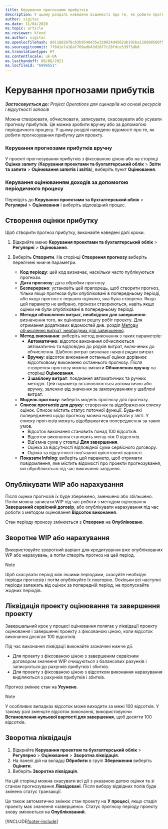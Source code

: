 ```yaml
---
title: Керування прогнозами прибутків
description: У цьому розділі наведено відомості про те, як робити прогнозування прибутку для проекту.
author: sigitac
ms.date: 11/04/2020
ms.topic: article
ms.reviewer: kfend
ms.author: sigitac
ms.openlocfilehash: 8d118826f8c63b9540435e320924d4562ab191ba126088560f5def1c1ff0b908
ms.sourcegitcommit: 7f8d1e7a16af769adb43d1877c28fdce53975db8
ms.translationtype: HT
ms.contentlocale: uk-UA
ms.lasthandoff: 08/06/2021
ms.locfileid: "6996551"
---
```

# <a name="manage-revenue-estimates"></a>Керування прогнозами прибутків

_**Застосовується до:** Project Operations для сценаріїв на основі ресурсів і відсутності запасів_

Можна створювати, обчислювати, записувати, скасовувати або усувати прогнозу прибутків. Це можна зробити вручну або за допомогою періодичного процесу. У цьому розділі наведено відомості про те, як робити прогнозування прибутку для проекту.

### <a name="manage-revenue-estimates-manually"></a>Керування прогнозами прибутків вручну

У проекті прогнозування прибутків з фіксованою ціною або на сторінці **Оцінка запиту** (**Керування проектами та бухгалтерський облік** > **Звіти та запити** > **Оцінювання запитів і звітів**), виберіть пункт **Оцінювання**.

### <a name="manage-revenue-estimates-using-a-periodic-process"></a>Керування оцінюванням доходів за допомогою періодичного процесу

Перейдіть до **Керування проектами та бухгалтерський облік** > **Регулярні** > **Оцінювання** і виберіть відповідний процес.

## <a name="create-a-revenue-estimate"></a>Створення оцінки прибутку

Щоб створити прогноз прибутку, виконайте наведені далі кроки. 

1. Відкрийте меню **Керування проектами та бухгалтерський облік** > **Регулярні** > **Оцінювання**.
2. Виберіть **Створити**. На сторінці **Створення прогнозу** виберіть перелічені нижче параметри.

   - **Код періоду**: цей код визначає, наскільки часто публікуються прогнози.
   - **Дата прогнозу**: дата обробки прогнозу.
   - **Безперервно**: установіть цей прапорець, щоб створити прогноз, тільки якщо прогнози були опубліковані в попередньому періоді, або якщо прогноз є першою оцінкою, яка була створена. Якщо цей параметр не вибрано, пронози створюються, навіть якщо оцінки не були опубліковані в попередньому періоді.
   - **Методи обчислення витрат, необхідних для завершення**: визначення того, як оцінювати решту робіт проекту. Для отримання додаткових відомостей див. розділ [Методи обчислення витрат, необхідних для завершення](cost-complete-methods.md).
   - **Метод виконання**: виберіть метод виконання з таких параметрів:
     - **Автоматично**: відсоток виконання обчислюється автоматично та відповідно до рядків витрат, включених до обчислення. Шаблон витрат визначає наявні рядки витрат.
     - **Вручну**: відсоток виконання останньої оцінки дорівнює відсотковому виконанню останнього прогнозу. Після створення прогнозу можна змінити **Обчислення вручну** на сторінці **Оцінювання**.
     - **З шаблону витрат**: поєднання автоматичних та ручних методів. Цей параметр встановлюється автоматично або вручну, залежно від значення за замовчуванням у шаблоні витрат.
   - **Модель прогнозу**: виберіть модель прогнозу для прогнозу.
   - **Список прогнозів для друку**: створення та відображення списку оцінок. Список містить статус поточної функції. Будь-які попередження щодо прогнозу можна надрукувати у звіті. У списку прогнозів можуть відображатися попередження за таких умов.
     - Відсоток виконання становить понад 100 відсотків.
     - Відсоток виконання становить менш ніж 0 відсотків.
     - Від'ємна сума у стовпці **Для завершення**.
     - Оцінка за відсутності відповідної суми сервісного договору.
     - Оцінка за відсутності пов'язаної орієнтовної вартості.
   - **Показати Infolog**: виберіть цей параметр, щоб отримати повідомлення, яке містить відомості про проекти прогнозування, які обробляються під час виконання завдання.


## <a name="post-wip-or-accruals"></a>Опублікувати WIP або нарахування

Після оцінки прогнозів їх буде збережено, зменшено або збільшено. Потім можна записати WIP під час роботи з методом оцінювання **Завершений сервісний договір**, або опублікувати нарахування під час роботи з методом оцінювання **Відсоток виконання**.
  
Стан періоду пронозу змінюється з **Створено** на **Опубліковано**.

## <a name="reverse-wip-or-accruals"></a>Зворотне WIP або нарахування

Використовуйте зворотний варіант для кредитування вже опублікованих WP або нарахувань, а потім створіть прогноз на цей період.

> [!NOTE]
> Щоб скасувати період між іншими періодами, скасуйте необхідні періоди прогнозів і потім опублікуйте їх повторно. Оскільки всі наступні періоди залежать від оцінок за попередній період, не пропускайте жодних періодів.

## <a name="eliminate-the-estimate-project-and-finish-the-project"></a>Ліквідація проекту оцінювання та завершення проекту

Завершальний крок у процесі оцінювання полягає у ліквідації проекту оцінювання і завершенні проекту з фіксованою ціною, коли відсоток виконання досягає 100 відсотків.

Під час виконання ліквідації виконайте зазначені нижче дії.

- Для проекту з фіксованою ціною з завершеним сервісним договором значення WIP очищуються з балансових рахунків і записуються до рахунків прибутків і збитків.
- Для проекту з фіксованою ціною з відсотком виконання нарахування виділяються з рахунків прибутків і збитків.

Прогноз змінює стан на **Усунено**.

> [!NOTE]
> У особливих випадках відсоток може виходити за межі 100 відсотків. У такому разі зменште відсоток виконання, використовуючи **Встановлення нульової вартості для завершення**, щоб досягти 100 відсотків.

## <a name="reverse-elimination"></a>Зворотна ліквідація

1. Відкрийте **Керування проектом та бухгалтерський облік** > **Регулярно** > **Оцінювання** > **Зворотна ліквідація**. 
2. На панелі дій на вкладці **Обробити** в групі **Збереження** виберіть **Оцінити**. 
3. Виберіть **Зворотна ліквідація**.

На цій сторінці можна скасувати всі дії з указаною датою оцінки та зі станом прогнозування **Ліквідовані**. Після вибору відвідних полів буде змінено статус транзакції.

Це також автоматично змінює стан проекту на **У процесі**, якщо стадія проекту має значення «завершено». Статус прогнозу періоду проекту знову змінюється на **Опублікований**.


[!INCLUDE[footer-include](../includes/footer-banner.md)]